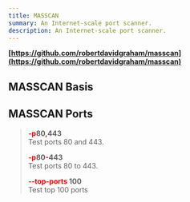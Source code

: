 ```yaml
---
title: MASSCAN
summary: An Internet-scale port scanner.
description: An Internet-scale port scanner.
---
```


**[https://github.com/robertdavidgraham/masscan](https://github.com/robertdavidgraham/masscan)**

## MASSCAN Basis



## MASSCAN Ports


 > 
 > **<font color=red>-p</font>80<font color=red>,</font>443</br>**
 > Test ports 80 and 443.
 > 
 > **<font color=red>-p</font>80<font color=red>-</font>443</br>**
 > Test ports 80 to 443. 
 > 
 > **<font color=red>‐‐top-ports </font>100</br>**
 > Test top 100 ports

